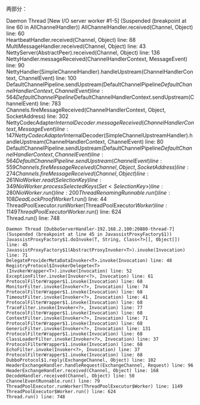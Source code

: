 两部分：

Daemon Thread [New I/O server worker #1-5] (Suspended (breakpoint at line 60 in AllChannelHandler))	
	AllChannelHandler.received(Channel, Object) line: 60	
	HeartbeatHandler.received(Channel, Object) line: 88	
	MultiMessageHandler.received(Channel, Object) line: 43	
	NettyServer(AbstractPeer).received(Channel, Object) line: 136	
	NettyHandler.messageReceived(ChannelHandlerContext, MessageEvent) line: 90	
	NettyHandler(SimpleChannelHandler).handleUpstream(ChannelHandlerContext, ChannelEvent) line: 100	
	DefaultChannelPipeline.sendUpstream(DefaultChannelPipeline$DefaultChannelHandlerContext, ChannelEvent) line: 564	
	DefaultChannelPipeline$DefaultChannelHandlerContext.sendUpstream(ChannelEvent) line: 783	
	Channels.fireMessageReceived(ChannelHandlerContext, Object, SocketAddress) line: 302	
	NettyCodecAdapter$InternalDecoder.messageReceived(ChannelHandlerContext, MessageEvent) line: 147	
	NettyCodecAdapter$InternalDecoder(SimpleChannelUpstreamHandler).handleUpstream(ChannelHandlerContext, ChannelEvent) line: 80	
	DefaultChannelPipeline.sendUpstream(DefaultChannelPipeline$DefaultChannelHandlerContext, ChannelEvent) line: 564	
	DefaultChannelPipeline.sendUpstream(ChannelEvent) line: 559	
	Channels.fireMessageReceived(Channel, Object, SocketAddress) line: 274	
	Channels.fireMessageReceived(Channel, Object) line: 261	
	NioWorker.read(SelectionKey) line: 349	
	NioWorker.processSelectedKeys(Set<SelectionKey>) line: 280	
	NioWorker.run() line: 200	
	ThreadRenamingRunnable.run() line: 108	
	DeadLockProofWorker$1.run() line: 44	
	ThreadPoolExecutor.runWorker(ThreadPoolExecutor$Worker) line: 1149	
	ThreadPoolExecutor$Worker.run() line: 624	
	Thread.run() line: 748	
	
	Daemon Thread [DubboServerHandler-192.168.2.100:20880-thread-7] (Suspended (breakpoint at line 45 in JavassistProxyFactory$1))	
	JavassistProxyFactory$1.doInvoke(T, String, Class<?>[], Object[]) line: 45	
	JavassistProxyFactory$1(AbstractProxyInvoker<T>).invoke(Invocation) line: 71	
	DelegateProviderMetaDataInvoker<T>.invoke(Invocation) line: 48	
	RegistryProtocol$InvokerDelegete<T>(InvokerWrapper<T>).invoke(Invocation) line: 52	
	ExceptionFilter.invoke(Invoker<?>, Invocation) line: 61	
	ProtocolFilterWrapper$1.invoke(Invocation) line: 68	
	MonitorFilter.invoke(Invoker<?>, Invocation) line: 74	
	ProtocolFilterWrapper$1.invoke(Invocation) line: 68	
	TimeoutFilter.invoke(Invoker<?>, Invocation) line: 41	
	ProtocolFilterWrapper$1.invoke(Invocation) line: 68	
	TraceFilter.invoke(Invoker<?>, Invocation) line: 77	
	ProtocolFilterWrapper$1.invoke(Invocation) line: 68	
	ContextFilter.invoke(Invoker<?>, Invocation) line: 71	
	ProtocolFilterWrapper$1.invoke(Invocation) line: 68	
	GenericFilter.invoke(Invoker<?>, Invocation) line: 131	
	ProtocolFilterWrapper$1.invoke(Invocation) line: 68	
	ClassLoaderFilter.invoke(Invoker<?>, Invocation) line: 37	
	ProtocolFilterWrapper$1.invoke(Invocation) line: 68	
	EchoFilter.invoke(Invoker<?>, Invocation) line: 37	
	ProtocolFilterWrapper$1.invoke(Invocation) line: 68	
	DubboProtocol$1.reply(ExchangeChannel, Object) line: 102	
	HeaderExchangeHandler.handleRequest(ExchangeChannel, Request) line: 96	
	HeaderExchangeHandler.received(Channel, Object) line: 168	
	DecodeHandler.received(Channel, Object) line: 50	
	ChannelEventRunnable.run() line: 79	
	ThreadPoolExecutor.runWorker(ThreadPoolExecutor$Worker) line: 1149	
	ThreadPoolExecutor$Worker.run() line: 624	
	Thread.run() line: 748	

